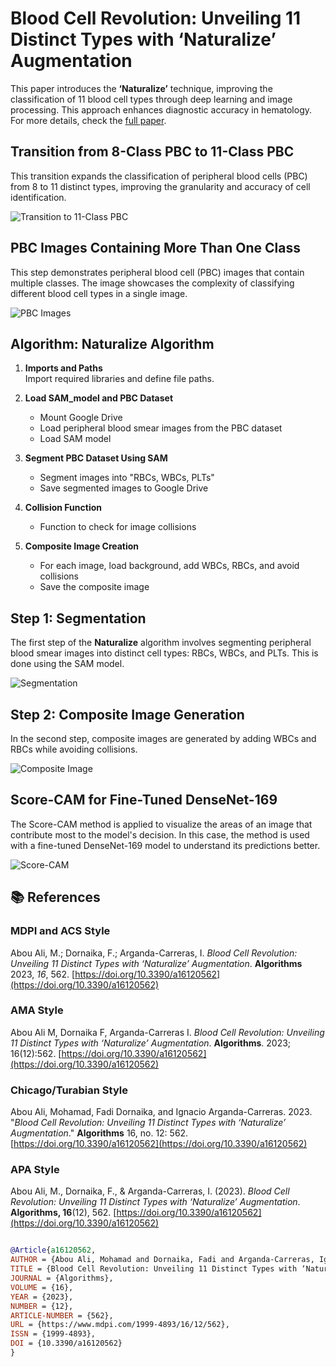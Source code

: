 # Blood Cell Revolution: Unveiling 11 Distinct Types with ‘Naturalize’ Augmentation
This paper introduces the **‘Naturalize’** technique, improving the classification of 11 blood cell types through deep learning and image processing. This approach enhances diagnostic accuracy in hematology. For more details, check the [full paper](https://www.mdpi.com/1999-4893/16/12/562).

## Transition from 8-Class PBC to 11-Class PBC
This transition expands the classification of peripheral blood cells (PBC) from 8 to 11 distinct types, improving the granularity and accuracy of cell identification.

![Transition to 11-Class PBC](https://www.mdpi.com/algorithms/algorithms-16-00562/article_deploy/html/images/algorithms-16-00562-g003-550.jpg)


## PBC Images Containing More Than One Class
This step demonstrates peripheral blood cell (PBC) images that contain multiple classes. The image showcases the complexity of classifying different blood cell types in a single image.

![PBC Images](https://www.mdpi.com/algorithms/algorithms-16-00562/article_deploy/html/images/algorithms-16-00562-g004-550.jpg)

## Algorithm: Naturalize Algorithm

1. **Imports and Paths**  
   Import required libraries and define file paths.
   
2. **Load SAM_model and PBC Dataset**  
   - Mount Google Drive  
   - Load peripheral blood smear images from the PBC dataset  
   - Load SAM model

3. **Segment PBC Dataset Using SAM**  
   - Segment images into "RBCs, WBCs, PLTs"  
   - Save segmented images to Google Drive

4. **Collision Function**  
   - Function to check for image collisions

5. **Composite Image Creation**  
   - For each image, load background, add WBCs, RBCs, and avoid collisions  
   - Save the composite image

## Step 1: Segmentation
The first step of the **Naturalize** algorithm involves segmenting peripheral blood smear images into distinct cell types: RBCs, WBCs, and PLTs. This is done using the SAM model.

![Segmentation](https://www.mdpi.com/algorithms/algorithms-16-00562/article_deploy/html/images/algorithms-16-00562-g005-550.jpg)

## Step 2: Composite Image Generation
In the second step, composite images are generated by adding WBCs and RBCs while avoiding collisions.

![Composite Image](https://www.mdpi.com/algorithms/algorithms-16-00562/article_deploy/html/images/algorithms-16-00562-g006-550.jpg)

## Score-CAM for Fine-Tuned DenseNet-169
The Score-CAM method is applied to visualize the areas of an image that contribute most to the model's decision. In this case, the method is used with a fine-tuned DenseNet-169 model to understand its predictions better.

![Score-CAM](https://www.mdpi.com/algorithms/algorithms-16-00562/article_deploy/html/images/algorithms-16-00562-g011-550.jpg)


## 📚 References

### MDPI and ACS Style  
Abou Ali, M.; Dornaika, F.; Arganda-Carreras, I. *Blood Cell Revolution: Unveiling 11 Distinct Types with ‘Naturalize’ Augmentation*. **Algorithms** 2023, *16*, 562. [https://doi.org/10.3390/a16120562](https://doi.org/10.3390/a16120562)

### AMA Style  
Abou Ali M, Dornaika F, Arganda-Carreras I. *Blood Cell Revolution: Unveiling 11 Distinct Types with ‘Naturalize’ Augmentation*. **Algorithms**. 2023; 16(12):562. [https://doi.org/10.3390/a16120562](https://doi.org/10.3390/a16120562)

### Chicago/Turabian Style  
Abou Ali, Mohamad, Fadi Dornaika, and Ignacio Arganda-Carreras. 2023. "*Blood Cell Revolution: Unveiling 11 Distinct Types with ‘Naturalize’ Augmentation*." **Algorithms** 16, no. 12: 562. [https://doi.org/10.3390/a16120562](https://doi.org/10.3390/a16120562)

### APA Style  
Abou Ali, M., Dornaika, F., & Arganda-Carreras, I. (2023). *Blood Cell Revolution: Unveiling 11 Distinct Types with ‘Naturalize’ Augmentation*. **Algorithms, 16**(12), 562. [https://doi.org/10.3390/a16120562](https://doi.org/10.3390/a16120562)


```bibtex

@Article{a16120562,
AUTHOR = {Abou Ali, Mohamad and Dornaika, Fadi and Arganda-Carreras, Ignacio},
TITLE = {Blood Cell Revolution: Unveiling 11 Distinct Types with ‘Naturalize’ Augmentation},
JOURNAL = {Algorithms},
VOLUME = {16},
YEAR = {2023},
NUMBER = {12},
ARTICLE-NUMBER = {562},
URL = {https://www.mdpi.com/1999-4893/16/12/562},
ISSN = {1999-4893},
DOI = {10.3390/a16120562}
}
